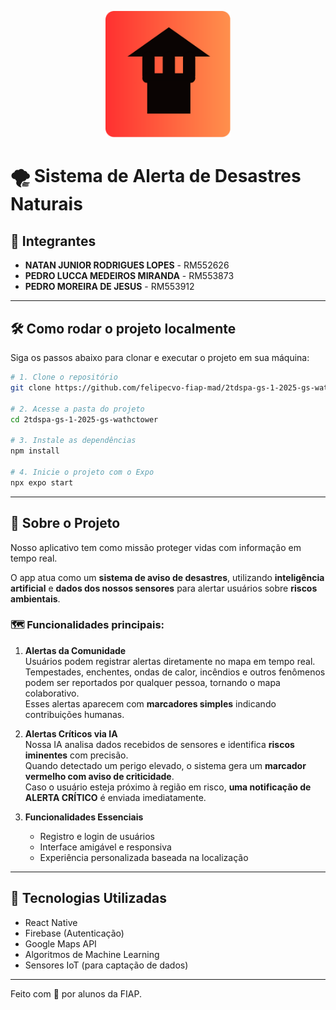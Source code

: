 <p align="center">
  <img src="./assets/images/logo.png" alt="Logo" style="width: 200px; height: auto;" />
</p>

# 🌪️ Sistema de Alerta de Desastres Naturais

## 👥 Integrantes
- **NATAN JUNIOR RODRIGUES LOPES** - RM552626  
- **PEDRO LUCCA MEDEIROS MIRANDA** - RM553873  
- **PEDRO MOREIRA DE JESUS** - RM553912  

---

## 🛠️ Como rodar o projeto localmente

Siga os passos abaixo para clonar e executar o projeto em sua máquina:

```bash
# 1. Clone o repositório
git clone https://github.com/felipecvo-fiap-mad/2tdspa-gs-1-2025-gs-wathctower.git

# 2. Acesse a pasta do projeto
cd 2tdspa-gs-1-2025-gs-wathctower

# 3. Instale as dependências
npm install

# 4. Inicie o projeto com o Expo
npx expo start
```

---

## 📱 Sobre o Projeto

Nosso aplicativo tem como missão proteger vidas com informação em tempo real.

O app atua como um **sistema de aviso de desastres**, utilizando **inteligência artificial** e **dados dos nossos sensores** para alertar usuários sobre **riscos ambientais**.

### 🗺️ Funcionalidades principais:

1. **Alertas da Comunidade**  
   Usuários podem registrar alertas diretamente no mapa em tempo real. Tempestades, enchentes, ondas de calor, incêndios e outros fenômenos podem ser reportados por qualquer pessoa, tornando o mapa colaborativo.  
   Esses alertas aparecem com **marcadores simples** indicando contribuições humanas.

2. **Alertas Críticos via IA**  
   Nossa IA analisa dados recebidos de sensores e identifica **riscos iminentes** com precisão.  
   Quando detectado um perigo elevado, o sistema gera um **marcador vermelho com aviso de criticidade**.  
   Caso o usuário esteja próximo à região em risco, **uma notificação de ALERTA CRÍTICO** é enviada imediatamente.

3. **Funcionalidades Essenciais**  
   - Registro e login de usuários  
   - Interface amigável e responsiva  
   - Experiência personalizada baseada na localização

---

## 🚀 Tecnologias Utilizadas
- React Native
- Firebase (Autenticação)
- Google Maps API
- Algoritmos de Machine Learning
- Sensores IoT (para captação de dados)

---

Feito com 💙 por alunos da FIAP.
